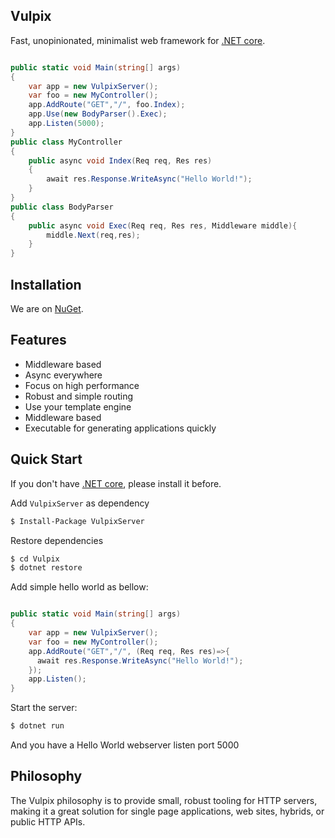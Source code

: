 Vulpix
--------------

Fast, unopinionated, minimalist web framework for [.NET core](https://www.microsoft.com/net/core#windows).

```c#

public static void Main(string[] args)
{
    var app = new VulpixServer();
    var foo = new MyController();
    app.AddRoute("GET","/", foo.Index);
    app.Use(new BodyParser().Exec);
    app.Listen(5000);
}
public class MyController
{
    public async void Index(Req req, Res res)
    {
        await res.Response.WriteAsync("Hello World!");
    }
}
public class BodyParser
{
    public async void Exec(Req req, Res res, Middleware middle){
        middle.Next(req,res);
    }
}

```

## Installation

We are on [NuGet](https://www.nuget.org/packages/VulpixServer/1.0.2).

## Features

  * Middleware based
  * Async everywhere
  * Focus on high performance
  * Robust and simple routing
  * Use your template engine
  * Middleware based
  * Executable for generating applications quickly

## Quick Start

If you don't have [.NET core](https://www.microsoft.com/net/core#windows), please install it before.

 Add `VulpixServer` as dependency

```bash
$ Install-Package VulpixServer
```

  Restore dependencies

```bash
$ cd Vulpix
$ dotnet restore
```
  Add simple hello world as bellow:

```c#

public static void Main(string[] args)
{
    var app = new VulpixServer();
    var foo = new MyController();
    app.AddRoute("GET","/", (Req req, Res res)=>{
      await res.Response.WriteAsync("Hello World!");
    });
    app.Listen();
}
```
  Start the server:

```bash
$ dotnet run
```

And you have a Hello World webserver listen port 5000

## Philosophy

  The Vulpix philosophy is to provide small, robust tooling for HTTP servers, making
  it a great solution for single page applications, web sites, hybrids, or public
  HTTP APIs.
